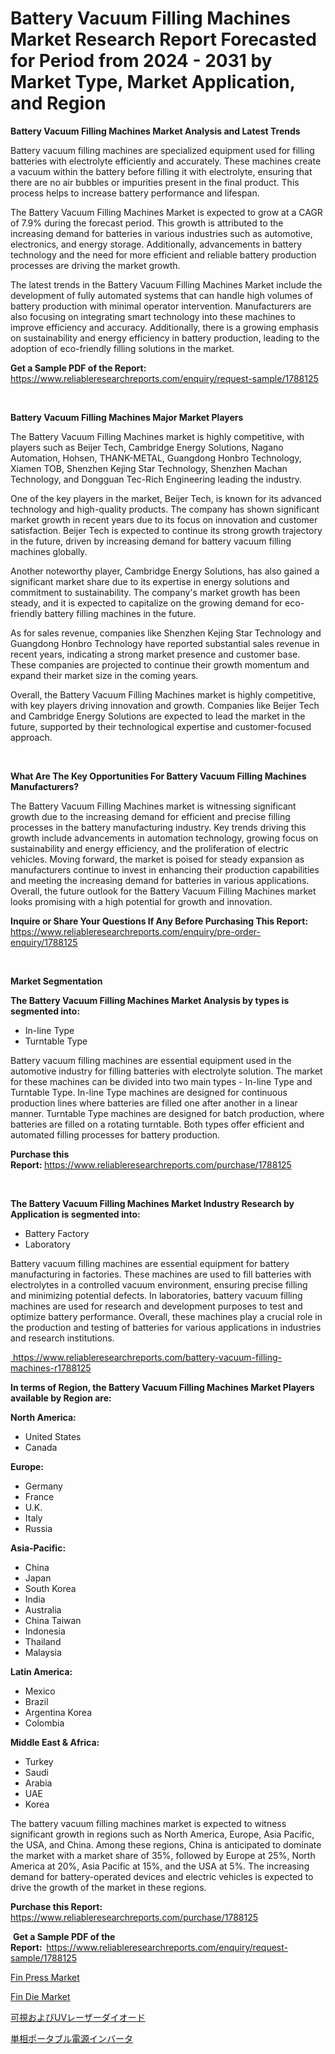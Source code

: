<p><h1>Battery Vacuum Filling Machines Market Research Report Forecasted for Period from 2024 -  2031 by Market Type, Market Application, and Region</h1></p><p><strong>Battery Vacuum Filling Machines Market Analysis and Latest Trends</strong></p>
<p><p>Battery vacuum filling machines are specialized equipment used for filling batteries with electrolyte efficiently and accurately. These machines create a vacuum within the battery before filling it with electrolyte, ensuring that there are no air bubbles or impurities present in the final product. This process helps to increase battery performance and lifespan.</p><p>The Battery Vacuum Filling Machines Market is expected to grow at a CAGR of 7.9% during the forecast period. This growth is attributed to the increasing demand for batteries in various industries such as automotive, electronics, and energy storage. Additionally, advancements in battery technology and the need for more efficient and reliable battery production processes are driving the market growth.</p><p>The latest trends in the Battery Vacuum Filling Machines Market include the development of fully automated systems that can handle high volumes of battery production with minimal operator intervention. Manufacturers are also focusing on integrating smart technology into these machines to improve efficiency and accuracy. Additionally, there is a growing emphasis on sustainability and energy efficiency in battery production, leading to the adoption of eco-friendly filling solutions in the market.</p></p>
<p><strong>Get a Sample PDF of the Report:&nbsp;</strong> <a href="https://www.reliableresearchreports.com/enquiry/request-sample/1788125">https://www.reliableresearchreports.com/enquiry/request-sample/1788125</a></p>
<p>&nbsp;</p>
<p><strong>Battery Vacuum Filling Machines Major Market Players</strong></p>
<p><p>The Battery Vacuum Filling Machines market is highly competitive, with players such as Beijer Tech, Cambridge Energy Solutions, Nagano Automation, Hohsen, THANK-METAL, Guangdong Honbro Technology, Xiamen TOB, Shenzhen Kejing Star Technology, Shenzhen Machan Technology, and Dongguan Tec-Rich Engineering leading the industry.</p><p>One of the key players in the market, Beijer Tech, is known for its advanced technology and high-quality products. The company has shown significant market growth in recent years due to its focus on innovation and customer satisfaction. Beijer Tech is expected to continue its strong growth trajectory in the future, driven by increasing demand for battery vacuum filling machines globally.</p><p>Another noteworthy player, Cambridge Energy Solutions, has also gained a significant market share due to its expertise in energy solutions and commitment to sustainability. The company's market growth has been steady, and it is expected to capitalize on the growing demand for eco-friendly battery filling machines in the future.</p><p>As for sales revenue, companies like Shenzhen Kejing Star Technology and Guangdong Honbro Technology have reported substantial sales revenue in recent years, indicating a strong market presence and customer base. These companies are projected to continue their growth momentum and expand their market size in the coming years.</p><p>Overall, the Battery Vacuum Filling Machines market is highly competitive, with key players driving innovation and growth. Companies like Beijer Tech and Cambridge Energy Solutions are expected to lead the market in the future, supported by their technological expertise and customer-focused approach.</p></p>
<p>&nbsp;</p>
<p><strong>What Are The Key Opportunities For Battery Vacuum Filling Machines Manufacturers?</strong></p>
<p><p>The Battery Vacuum Filling Machines market is witnessing significant growth due to the increasing demand for efficient and precise filling processes in the battery manufacturing industry. Key trends driving this growth include advancements in automation technology, growing focus on sustainability and energy efficiency, and the proliferation of electric vehicles. Moving forward, the market is poised for steady expansion as manufacturers continue to invest in enhancing their production capabilities and meeting the increasing demand for batteries in various applications. Overall, the future outlook for the Battery Vacuum Filling Machines market looks promising with a high potential for growth and innovation.</p></p>
<p><strong>Inquire or Share Your Questions If Any Before Purchasing This Report:</strong> <a href="https://www.reliableresearchreports.com/enquiry/pre-order-enquiry/1788125">https://www.reliableresearchreports.com/enquiry/pre-order-enquiry/1788125</a></p>
<p>&nbsp;</p>
<p><strong>Market Segmentation</strong></p>
<p><strong>The Battery Vacuum Filling Machines Market Analysis by types is segmented into:</strong></p>
<p><ul><li>In-line Type</li><li>Turntable Type</li></ul></p>
<p><p>Battery vacuum filling machines are essential equipment used in the automotive industry for filling batteries with electrolyte solution. The market for these machines can be divided into two main types - In-line Type and Turntable Type. In-line Type machines are designed for continuous production lines where batteries are filled one after another in a linear manner. Turntable Type machines are designed for batch production, where batteries are filled on a rotating turntable. Both types offer efficient and automated filling processes for battery production.</p></p>
<p><strong>Purchase this Report:&nbsp;</strong><a href="https://www.reliableresearchreports.com/purchase/1788125">https://www.reliableresearchreports.com/purchase/1788125</a></p>
<p>&nbsp;</p>
<p><strong>The Battery Vacuum Filling Machines Market Industry Research by Application is segmented into:</strong></p>
<p><ul><li>Battery Factory</li><li>Laboratory</li></ul></p>
<p><p>Battery vacuum filling machines are essential equipment for battery manufacturing in factories. These machines are used to fill batteries with electrolytes in a controlled vacuum environment, ensuring precise filling and minimizing potential defects. In laboratories, battery vacuum filling machines are used for research and development purposes to test and optimize battery performance. Overall, these machines play a crucial role in the production and testing of batteries for various applications in industries and research institutions.</p></p>
<p><a href="https://www.reliableresearchreports.com/battery-vacuum-filling-machines-r1788125">&nbsp;https://www.reliableresearchreports.com/battery-vacuum-filling-machines-r1788125</a></p>
<p><strong>In terms of Region, the Battery Vacuum Filling Machines Market Players available by Region are:</strong></p>
<p>
    <p> <strong> North America: </strong>
        <ul>
            <li>United States</li>
            <li>Canada</li>
        </ul>
        </p> 
    <p> <strong> Europe: </strong>
        <ul>
            <li>Germany</li>
            <li>France</li>
            <li>U.K.</li>
            <li>Italy</li>
            <li>Russia</li>
        </ul>
        </p> 
    <p> <strong> Asia-Pacific: </strong>
        <ul>
            <li>China</li>
            <li>Japan</li>
            <li>South Korea</li>
            <li>India</li>
            <li>Australia</li>
            <li>China Taiwan</li>
            <li>Indonesia</li>
            <li>Thailand</li>
            <li>Malaysia</li>
        </ul>
        </p> 
    <p> <strong> Latin America: </strong>
        <ul>
            <li>Mexico</li>
            <li>Brazil</li>
            <li>Argentina Korea</li>
            <li>Colombia</li>
        </ul>
        </p> 
    <p> <strong> Middle East & Africa: </strong>
        <ul>
            <li>Turkey</li>
            <li>Saudi</li>
            <li>Arabia</li>
            <li>UAE</li>
            <li>Korea</li>
        </ul>
    </p>
    </p>
<p><p>The battery vacuum filling machines market is expected to witness significant growth in regions such as North America, Europe, Asia Pacific, the USA, and China. Among these regions, China is anticipated to dominate the market with a market share of 35%, followed by Europe at 25%, North America at 20%, Asia Pacific at 15%, and the USA at 5%. The increasing demand for battery-operated devices and electric vehicles is expected to drive the growth of the market in these regions.</p></p>
<p><strong>Purchase this Report: </strong><a href="https://www.reliableresearchreports.com/purchase/1788125">https://www.reliableresearchreports.com/purchase/1788125</a></p>
<p>&nbsp;<strong>Get a Sample PDF of the Report:&nbsp;&nbsp;</strong><a href="https://www.reliableresearchreports.com/enquiry/request-sample/1788125">https://www.reliableresearchreports.com/enquiry/request-sample/1788125</a></p>
<p><strong></strong></p>
<p><p><a href="https://github.com/abdelrhmankishk22/Market-Research-Report-List-5/blob/main/fin-press-market.md">Fin Press Market</a></p><p><a href="https://github.com/ChiragRp1/Market-Research-Report-List-5/blob/main/fin-die-market.md">Fin Die Market</a></p><p><a href="https://github.com/KaydenJohns1964/Market-Research-Report-List-2/blob/main/7587539163045.md">可視およびUVレーザーダイオード</a></p><p><a href="https://github.com/decker5351/Market-Research-Report-List-2/blob/main/1824850163046.md">単相ポータブル電源インバータ</a></p></p>